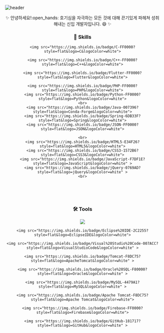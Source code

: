 ![header](https://capsule-render.vercel.app/api?type=waving&color=BDD5E7&text=hongdii's&nbsp;GitHub&fontSize=50&height=200&fontColor=52595D)
<br>
<div align="center">✨ 안녕하세요!:open_hands: 호기심을 자극하는 모든 것에 대해 끈기있게 파헤쳐 성취해내는 신입 개발자입니다. 😄 ✨</div>

<div align=center>
	<h3>💖 Skills</h3>
</div>

<div align="center">
	
	<img src="https://img.shields.io/badge/C-FF0000?style=flat&logo=C&logoColor=white">
 
	<img src="https://img.shields.io/badge/C++-FF0000?style=flat&logo=C++&logoColor=white">
 
	<img src="https://img.shields.io/badge/Flutter-FF0000?style=flat&logo=Flutter&logoColor=white">
 
	<img src="https://img.shields.io/badge/PHP-FF0000?style=flat&logo=PHP&logoColor=white">
	<img src="https://img.shields.io/badge/Python-FF0000?style=flat&logo=Python&logoColor=white">
	<br>
	<img src="https://img.shields.io/badge/Java-007396?style=flat&logo=Conda-Forge&logoColor=white">
	<img src="https://img.shields.io/badge/Spring-6DB33F?style=flat&logo=Spring&logoColor=white">
 	<img src="https://img.shields.io/badge/JSON-FF0000?style=flat&logo=JSON&logoColor=white">
	
	<br>
	<img src="https://img.shields.io/badge/HTML5-E34F26?style=flat&logo=HTML5&logoColor=white">
	<img src="https://img.shields.io/badge/CSS3-1572B6?style=flat&logo=CSS3&logoColor=white">
	<img src="https://img.shields.io/badge/JavaScript-F7DF1E?style=flat&logo=JavaScript&logoColor=white" >
	<img src="https://img.shields.io/badge/jQuery-0769AD?style=flat&logo=jQuery&logoColor=white" >
	<br>
</div>
<br>
<br>
<br>
<div align=center>
	<h3>🛠 Tools</h3>
</div>
<div align=center>
	<img src="https://img.shields.io/badge/Android Studio-FF0000?style=flat&logo=Android Studio&logoColor=white">
	
	<img src="https://img.shields.io/badge/Eclipse%20IDE-2C2255?style=flat&logo=EclipseIDE&logoColor=white">
 
	<img src="https://img.shields.io/badge/Visual%20Studio%20Code-007ACC?style=flat&logo=VisualStudioCode&logoColor=white" >
 
	<img src="https://img.shields.io/badge/Tomcat-F8DC75?style=flat&logo=ApacheTomcat&logoColor=white" >

	<img src="https://img.shields.io/badge/Oracle%20SQL-F80000?style=flat&logo=Oracle&logoColor=white" >
 
	<img src="https://img.shields.io/badge/MySQL-4479A1?style=flat&logo=MySQL&logoColor=white" >
 
	<img src="https://img.shields.io/badge/Apache Tomcat-F8DC75?style=flat&logo=Apache Tomcat&logoColor=white">
 
 	<img src="https://img.shields.io/badge/Firebase-FF0000?style=flat&logo=Firebase&logoColor=white">
  
 	<img src="https://img.shields.io/badge/GitHub-181717?style=flat&logo=GitHub&logoColor=white" >
</div>
<br>
<br>
<br>
<!--
**hongdii/hongdii** is a ✨ _special_ ✨ repository because its `README.md` (this file) appears on your GitHub profile.

Here are some ideas to get you started:

- 🔭 I’m currently working on ...
- 🌱 I’m currently learning ...
- 👯 I’m looking to collaborate on ...
- 🤔 I’m looking for help with ...
- 💬 Ask me about ...
- 📫 How to reach me: ...
- 😄 Pronouns: ...
- ⚡ Fun fact: ...
-->
